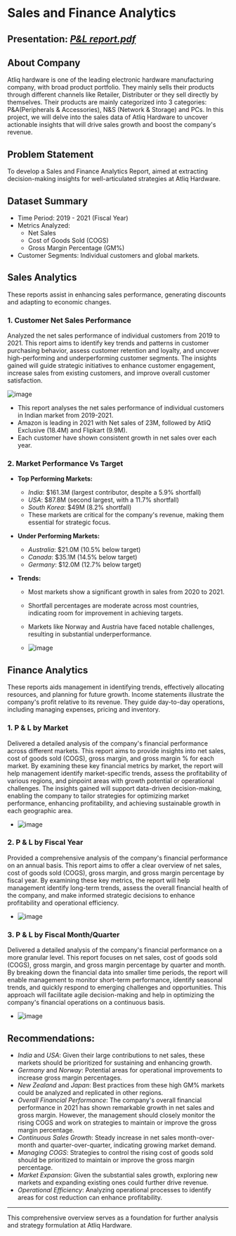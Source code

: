 # **Sales and Finance Analytics**
## Presentation: *[P&L report.pdf](https://github.com/ShrikantDeshmukh1/Sales-and-Finance-Analytics/blob/main/P%26L%20report.pdf)*

## **About Company**
Atliq hardware is one of the leading electronic hardware manufacturing company, with broad product portfolio. They mainly sells their products through different channels like Retailer, Distributer or they sell directly by themselves. Their products are mainly categorized into 3 categories: P&A(Peripherals & Accessories), N&S (Network & Storage) and PCs.
		In this project, we will delve into the sales data of Atliq Hardware to uncover actionable insights that will drive sales growth and boost the company's revenue.

## **Problem Statement**
To develop a Sales and Finance Analytics Report, aimed at extracting decision-making insights for well-articulated strategies at Atliq Hardware.

## **Dataset Summary**
- Time Period: 2019 - 2021 (Fiscal Year)
- Metrics Analyzed:
   - Net Sales
   - Cost of Goods Sold (COGS)
   - Gross Margin Percentage (GM%)
- Customer Segments: Individual customers and global markets.

## **Sales Analytics**
These reports assist in enhancing sales performance, generating discounts and adapting to economic changes.

### **1. Customer Net Sales Performance**
Analyzed the net sales performance of individual customers from 2019 to 2021. This report aims to identify key trends and patterns in customer purchasing behavior, assess customer retention and loyalty, and uncover high-performing and underperforming customer segments. The insights gained will guide strategic initiatives to enhance customer engagement, increase sales from existing customers, and improve overall customer satisfaction.

   ![image](https://github.com/user-attachments/assets/a404947f-b580-498d-9dbb-b2ca1ad40cbb)
 
 - This report analyses the net sales performance of individual customers in Indian market from 2019-2021.
 - Amazon is leading in 2021 with Net sales of 23M, followed by AtliQ Exclusive (18.4M) and Flipkart (9.9M).
 - Each customer have shown consistent growth in net sales over each year.

### **2. Market Performance Vs Target**
- **Top Performing Markets:**
  - *India*:  $161.3M (largest contributor, despite a 5.9% shortfall)
  - *USA*:  $87.8M (second largest, with a 11.7% shortfall)
  - *South Korea*:  $49M (8.2% shortfall)
  - These markets are critical for the company's revenue, making them essential for strategic focus.

- **Under Performing Markets:**
  - *Australia*: $21.0M (10.5% below target)
  - *Canada*: $35.1M (14.5% below target)
  - *Germany*: $12.0M (12.7% below target)

- **Trends:**
  - Most markets show a significant growth in sales from 2020 to 2021.
  - Shortfall percentages are moderate across most countries, indicating room for improvement in achieving targets.
  - Markets like Norway and Austria have faced notable challenges, resulting in substantial underperformance.

   -    ![image](https://github.com/user-attachments/assets/3d3c0f92-4675-4ea2-bb31-76c2df276b1d)

## **Finance Analytics**
These reports aids management in identifying trends, effectively allocating resources, and planning for future growth. Income statements illustrate the company's profit relative to its revenue. They guide day-to-day operations, including managing expenses, pricing and inventory.

### **1. P & L by Market**
Delivered a detailed analysis of the company's financial performance across different markets. This report aims to provide insights into net sales, cost of goods sold (COGS), gross margin, and gross margin % for each market. By examining these key financial metrics by market, the report will help management identify market-specific trends, assess the profitability of various regions, and pinpoint areas with growth potential or operational challenges. The insights gained will support data-driven decision-making, enabling the company to tailor strategies for optimizing market performance, enhancing profitability, and achieving sustainable growth in each geographic area.

   -   ![image](https://github.com/user-attachments/assets/08579f0e-b458-4489-a190-9b9ab29f6421)


### 2. **P & L by Fiscal Year**
Provided a comprehensive analysis of the company's financial performance on an annual basis. This report aims to offer a clear overview of net sales, cost of goods sold (COGS), gross margin, and gross margin percentage by fiscal year. By examining these key metrics, the report will help management identify long-term trends, assess the overall financial health of the company, and make informed strategic decisions to enhance profitability and operational efficiency.

   -   ![image](https://github.com/user-attachments/assets/20af9f94-adee-4831-babc-1cba8a9c00a3)


 ### **3. P & L by Fiscal Month/Quarter**
 Delivered a detailed analysis of the company's financial performance on a more granular level. This report focuses on net sales, cost of goods sold (COGS), gross margin, and gross margin percentage by quarter and month. By breaking down the financial data into smaller time periods, the report will enable management to monitor short-term performance, identify seasonal trends, and quickly respond to emerging challenges and opportunities. This approach will facilitate agile decision-making and help in optimizing the company's financial operations on a continuous basis.

   -   ![image](https://github.com/user-attachments/assets/a078a163-5346-4ab9-9b57-0e33f6b03d2f)


## Recommendations:
- *India* and *USA*: Given their large contributions to net sales, these markets should be prioritized for sustaining and enhancing growth.
- *Germany* and *Norway*: Potential areas for operational improvements to increase gross margin percentages.
- *New Zealand* and *Japan*: Best practices from these high GM% markets could be analyzed and replicated in other regions.
- *Overall Financial Performance*: The company's overall financial performance in 2021 has shown remarkable growth in net sales and gross margin. However, the management should closely monitor the rising COGS and work on strategies to maintain or improve the gross margin percentage.
- *Continuous Sales Growth*: Steady increase in net sales month-over-month and quarter-over-quarter, indicating growing market demand.
- *Managing COGS*: Strategies to control the rising cost of goods sold should be prioritized to maintain or improve the gross margin percentage.
- *Market Expansion*: Given the substantial sales growth, exploring new markets and expanding existing ones could further drive revenue.
- *Operational Efficiency*: Analyzing operational processes to identify areas for cost reduction can enhance profitability.

--- 
This comprehensive overview serves as a foundation for further analysis and strategy formulation at Atliq Hardware.

